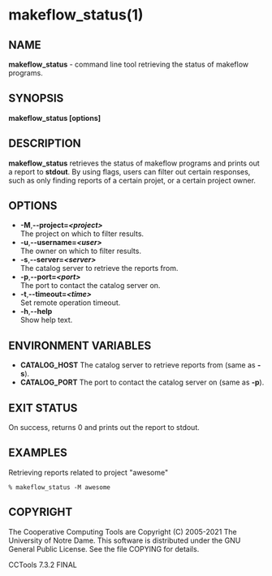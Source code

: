 






















# makeflow_status(1)

## NAME
**makeflow_status** - command line tool retrieving the status of makeflow programs.

## SYNOPSIS
**makeflow_status [options]**

## DESCRIPTION

**makeflow_status** retrieves the status of makeflow programs and prints out a report to **stdout**. By using flags, users can filter out certain responses, such as only finding reports of a certain projet, or a certain project owner.


## OPTIONS

- **-M**,**--project=_&lt;project&gt;_**<br />The project on which to filter results.
- **-u**,**--username=_&lt;user&gt;_**<br />The owner on which to filter results.
- **-s**,**--server=_&lt;server&gt;_**<br />The catalog server to retrieve the reports from.
- **-p**,**--port=_&lt;port&gt;_**<br />The port to contact the catalog server on.
- **-t**,**--timeout=_&lt;time&gt;_**<br />Set remote operation timeout.
- **-h**,**--help**<br />Show help text.


## ENVIRONMENT VARIABLES


- **CATALOG_HOST** The catalog server to retrieve reports from (same as **-s**).
- **CATALOG_PORT** The port to contact the catalog server on (same as **-p**).


## EXIT STATUS
On success, returns 0 and prints out the report to stdout.

## EXAMPLES

Retrieving reports related to project "awesome"

```
% makeflow_status -M awesome
```


## COPYRIGHT

The Cooperative Computing Tools are Copyright (C) 2005-2021 The University of Notre Dame.  This software is distributed under the GNU General Public License.  See the file COPYING for details.

CCTools 7.3.2 FINAL
